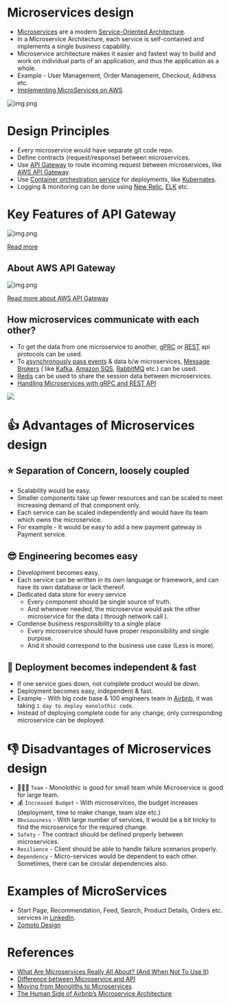 # Microservices design
- [Microservices](https://microservices.io/index.html) are a modern [Service-Oriented Architecture](https://www.geeksforgeeks.org/service-oriented-architecture/).
- In a Microservice Architecture, each service is self-contained and implements a single business capability.
- Microservice architecture makes it easier and fastest way to build and work on individual parts of an application, and thus the application as a whole.
- Example - User Management, Order Management, Checkout, Address etc.
- [Implementing MicroServices on AWS](../../2_AWSComponents/0_AWSDesigns/MicroservicesOnAWS.md)

![img.png](assests/MonolothicToMicroService.drawio.png)

# Design Principles
- Every microservice would have separate git code repo.
- Define contracts (request/response) between microservices.
- Use [API Gateway](https://microservices.io/patterns/apigateway.html) to route incoming request between microservices, like [AWS API Gateway](../../2_AWSComponents/1_NetworkingAndContentDelivery/AmazonAPIGateway/Readme.md).
- Use [Container orchestration service](../0_SystemGlossaries/Scalability/ContainerOrchestrationService.md) for deployments, like [Kubernates](../6a_ContainerOrchestrationServices/Kubernates.md).
- Logging & monitoring can be done using [New Relic](../7_MonitoringTools/NewRelic.md), [ELK](../7_MonitoringTools/ELK.md) etc.

# Key Features of API Gateway

![img.png](assests/api_gateway.png)

[Read more](https://www.youtube.com/watch?v=6ULyxuHKxg8)

## About AWS API Gateway

![img.png](../../2_AWSComponents/1_NetworkingAndContentDelivery/AmazonAPIGateway/assets/AmazonAPIGateway_Features.drawio.png)

[Read more about AWS API Gateway](../../2_AWSComponents/1_NetworkingAndContentDelivery/AmazonAPIGateway/Readme.md)

## How microservices communicate with each other?
- To get the data from one microservice to another, [gPRC](../2_APITechOptions/gRPC.md) or [REST](../2_APITechOptions/REST.md) api protocols can be used.
- To [asynchronously pass events](../0_SystemGlossaries/EventDrivenArchitecture.md) & data b/w microservices, [Message Brokers](../4_MessageBrokers) ( like [Kafka](../4_MessageBrokers/Kafka/Readme.md), [Amazon SQS](../../2_AWSComponents/5_MessageBrokerServices/AmazonSQS.md), [RabbitMQ](../4_MessageBrokers/RabbitMQ.md) etc.) can be used.
- [Redis](../3_DatabaseComponents/In-Memory-Cache/Redis) can be used to share the session data between microservices.
- [Handling Microservices with gRPC and REST API](https://fonradar.medium.com/ali-okan-kara-a3d0b61610d)

![](https://miro.medium.com/max/1400/1*CZYfnIHSHKE7XiP-zvhAvA.webp)

# :thumbsup: Advantages of Microservices design

## :star: Separation of Concern, loosely coupled
- Scalability would be easy. 
- Smaller components take up fewer resources and can be scaled to meet increasing demand of that component only.
- Each service can be scaled independently and would have its team which owns the microservice.
- For example - It would be easy to add a new payment gateway in Payment service.

## :sunglasses: Engineering becomes easy
- Development becomes easy.
- Each service can be written in its own language or framework, and can have its own database or lack thereof.
- Dedicated data store for every service
  - Every component should be single source of truth. 
  - And whenever needed, the microservice would ask the other microservice for the data ( through network call ).
- Condense business responsibility to a single place
  - Every microservice should have proper responsibility and single purpose. 
  - And it should correspond to the business use case (Less is more).

## :rocket: Deployment becomes independent & fast
- If one service goes down, not complete product would be down.
- Deployment becomes easy, independent & fast. 
- Example - With big code base & 100 engineers team in [Airbnb](https://www.infoq.com/presentations/airbnb-culture-soa/), it was taking `1 day to deploy monolothic code`.
- Instead of deploying complete code for any change, only corresponding microservice can be deployed.

# :thumbsdown: Disadvantages of Microservices design
- :family_man_woman_boy: `Team` - Monolothic is good for small team while Microservice is good for large team.
- :moneybag: `Increased Budget` - With microservices, the budget increases (deployment, time to make change, team size etc.)
- `Obviousness` - With large number of services, it would be a bit tricky to find the microservice for the required change.
- `Safety` - The contract should be defined properly between microservices.
- `Resilience` - Client should be able to handle failure scenarios properly.
- `Dependency` - Micro-services would be dependent to each other. Sometimes, there can be circular dependencies also.

# Examples of MicroServices
- Start Page, Recommendation, Feed, Search, Product Details, Orders etc. services in [LinkedIn](../../3_HLDDesignProblems/LinkedInDesign/Readme.md).
- [Zomoto Design](../../3_HLDDesignProblems/ZomatoDesign)

# References
- [What Are Microservices Really All About? (And When Not To Use It)](https://www.youtube.com/watch?v=lTAcCNbJ7KE)
- [Difference between Microservice and API](https://www.geeksforgeeks.org/difference-between-microservice-and-api/)
- [Moving from Monoliths to Microservices](https://www.youtube.com/watch?v=rckfN7xFig0&list=PLMCXHnjXnTnvo6alSjVkgxV-VH6EPyvoX&index=34)
- [The Human Side of Airbnb’s Microservice Architecture](https://www.infoq.com/presentations/airbnb-culture-soa/)
